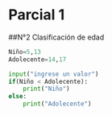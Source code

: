 # Parcial 1
##N°2 Clasificación de edad
```python
Niño=5,13
Adolecente=14,17

input("ingrese un valor")
if(Niño < Adolecente):
    print("Niño")
else:
    print("Adolecente")
```

